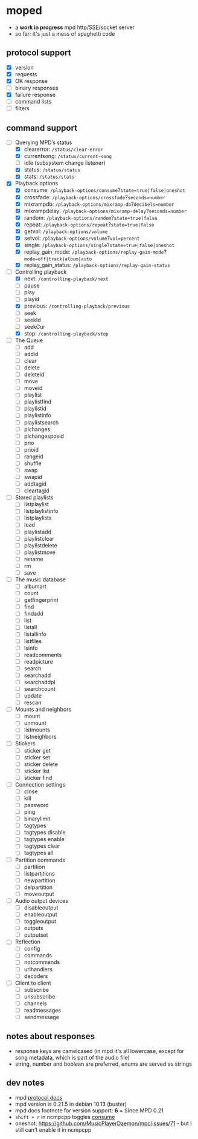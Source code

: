 # moped

- a **work in progress** mpd http/SSE/socket server
- so far: it's just a mess of spaghetti code

## protocol support

- [x] version
- [x] requests
- [x] OK response
- [ ] binary responses
- [x] failure response
- [ ] command lists
- [ ] filters

## command support

- [ ] Querying MPD’s status
  - [x] clearerror: `/status/clear-error`
  - [x] currentsong: `/status/current-song`
  - [ ] idle (subsystem change listener)
  - [x] status: `/status/status`
  - [x] stats: `/status/stats`
- [x] Playback options
  - [x] consume: `/playback-options/consume`?`state=true|false|oneshot`
  - [x] crossfade: `/playback-options/crossfade`?`seconds=number`
  - [x] mixrampdb: `/playback-options/mixramp-db`?`decibels=number`
  - [x] mixrampdelay: `/playback-options/mixramp-delay`?`seconds=number`
  - [x] random: `/playback-options/random`?`state=true|false`
  - [x] repeat: `/playback-options/repeat`?`state=true|false`
  - [x] getvol: `/playback-options/volume`
  - [x] setvol: `/playback-options/volume`?`vol=percent`
  - [x] single: `/playback-options/single`?`state=true|false|oneshot`
  - [x] replay_gain_mode: `/playback-options/replay-gain-mode`?`mode=off|track|album|auto`
  - [x] replay_gain_status: `/playback-options/replay-gain-status`
- [ ] Controlling playback
  - [x] next: `/controlling-playback/next`
  - [ ] pause
  - [ ] play
  - [ ] playid
  - [x] previous: `/controlling-playback/previous`
  - [ ] seek
  - [ ] seekId
  - [ ] seekCur
  - [x] stop: `/controlling-playback/stop`
- [ ] The Queue
  - [ ] add
  - [ ] addid
  - [ ] clear
  - [ ] delete
  - [ ] deleteid
  - [ ] move
  - [ ] moveid
  - [ ] playlist
  - [ ] playlistfind
  - [ ] playlistid
  - [ ] playlistinfo
  - [ ] playlistsearch
  - [ ] plchanges
  - [ ] plchangesposid
  - [ ] prio
  - [ ] prioid
  - [ ] rangeid
  - [ ] shuffle
  - [ ] swap
  - [ ] swapid
  - [ ] addtagid
  - [ ] cleartagid
- [ ] Stored playlists
  - [ ] listplaylist
  - [ ] listplaylistinfo
  - [ ] listplaylists
  - [ ] load
  - [ ] playlistadd
  - [ ] playlistclear
  - [ ] playlistdelete
  - [ ] playlistmove
  - [ ] rename
  - [ ] rm
  - [ ] save
- [ ] The music database
  - [ ] albumart
  - [ ] count
  - [ ] getfingerprint
  - [ ] find
  - [ ] findadd
  - [ ] list
  - [ ] listall
  - [ ] listallinfo
  - [ ] listfiles
  - [ ] lsinfo
  - [ ] readcomments
  - [ ] readpicture
  - [ ] search
  - [ ] searchadd
  - [ ] searchaddpl
  - [ ] searchcount
  - [ ] update
  - [ ] rescan
- [ ] Mounts and neighbors
  - [ ] mount
  - [ ] unmount
  - [ ] listmounts
  - [ ] listneighbors
- [ ] Stickers
  - [ ] sticker get
  - [ ] sticker set
  - [ ] sticker delete
  - [ ] sticker list
  - [ ] sticker find
- [ ] Connection settings
  - [ ] close
  - [ ] kill
  - [ ] password
  - [ ] ping
  - [ ] binarylimit
  - [ ] tagtypes
  - [ ] tagtypes disable
  - [ ] tagtypes enable
  - [ ] tagtypes clear
  - [ ] tagtypes all
- [ ] Partition commands
  - [ ] partition
  - [ ] listpartitions
  - [ ] newpartition
  - [ ] delpartition
  - [ ] moveoutput
- [ ] Audio output devices
  - [ ] disableoutput
  - [ ] enableoutput
  - [ ] toggleoutput
  - [ ] outputs
  - [ ] outputset
- [ ] Reflection
  - [ ] config
  - [ ] commands
  - [ ] notcommands
  - [ ] urlhandlers
  - [ ] decoders
- [ ] Client to client
  - [ ] subscribe
  - [ ] unsubscribe
  - [ ] channels
  - [ ] readmessages
  - [ ] sendmessage

## notes about responses

- response keys are camelcased (in mpd it's all lowercase, except for song metadata, which is part of the audio file)
- string, number and boolean are preferred, enums are served as strings

## dev notes

- mpd [protocol docs](https://mpd.readthedocs.io/en/latest/protocol.html)
- mpd version is 0.21.5 in debian 10.13 (buster)
- mpd docs footnote for version support: **6** = Since MPD 0.21
- `shift + r` in ncmpcpp toggles [consume](https://www.linuxquestions.org/questions/linux-software-2/ncmpcpp-deletes-songs-from-playlist-after-playing-no-volume-augmentation-4175461664/)
- oneshot: https://github.com/MusicPlayerDaemon/mpc/issues/71 - but I still can't enable it in ncmpcpp
